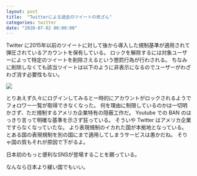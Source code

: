 ```yaml
---
layout: post
title:  "Twitterによる過去のツイートの改ざん"
categories: twitter
date: "2020-07-02 00:00:00"
---
```


Twitter に2015年以前のツイートに対して後から導入した規制基準が適用されて弾圧されているアカウントを保有している。
ロックを解除するには対象ユーザーによって特定のツイートを削除さえるという懲罰行為が行わされる。
ちなみに削除しなくても該当ツイートは以下のように非表示になるのでユーザーがわざわざ消す必要性もない。


<div class="trim">
  <div class="trim__item">
    <a href="{{ site.url }}/assets/images/2020-07-02-report/0632ae72-8d5f-4210-a255-451c5f818be4.png">
      <img class="one" src="{{ site.url }}/assets/thumbnail/2020-07-02-report/0632ae72-8d5f-4210-a255-451c5f818be4.png">
    </a>
  </div>
</div>


とりあえず久々にログインしてみると一時的にアカウントがロックされるようでフォロワー一覧が取得できなくなった。
何を理由に制限しているのかは一切明かさず、ただ規制するアメリカ企業特有の隠蔽工作だ。
Youtube での BAN のはっきり言って明確な基準を示さず狂っている。
そういや Twitter はアメリカ企業ですらなくなっていたな。
より表現規制のイカれた国が本拠地となっている。
とある国の表現規制を別の国にまで適用してしまうサービスは愚かだね。
そりゃ国の質もそれが原因で下がるよ。

日本初のもっと便利なSNSが登場することを願っている。

なんなら日本より緩い国でもいい。
